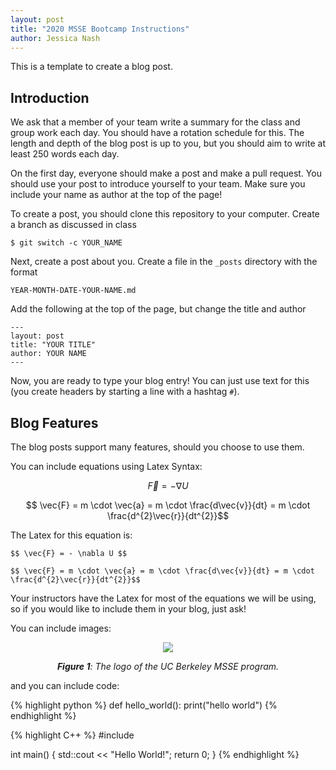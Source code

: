 ```yaml
---
layout: post
title: "2020 MSSE Bootcamp Instructions"
author: Jessica Nash
---
```


This is a template to create a blog post.

## Introduction

We ask that a member of your team write a summary for the class and group work each day. You should have a rotation schedule for this. The length and depth of the blog post is up to you, but you should aim to write at least 250 words each day.

On the first day, everyone should make a post and make a pull request. You should use your post to introduce yourself to your team. Make sure you include your name as author at the top of the page!

To create a post, you should clone this repository to your computer. Create a branch as discussed in class 

```
$ git switch -c YOUR_NAME
```

Next, create a post about you. Create a file in the `_posts` directory with the format

```
YEAR-MONTH-DATE-YOUR-NAME.md
```

Add the following at the top of the page, but change the title and author

```
---
layout: post
title: "YOUR TITLE"
author: YOUR NAME
---
```

Now, you are ready to type your blog entry! You can just use text for this (you create headers by starting a line with a hashtag `#`). 


## Blog Features

The blog posts support many features, should you choose to use them.

You can include equations using Latex Syntax:

$$ \vec{F} = - \nabla U $$

$$ \vec{F} = m \cdot \vec{a} = m \cdot \frac{d\vec{v}}{dt} = m \cdot \frac{d^{2}\vec{r}}{dt^{2}}$$

The Latex for this equation is:

```
$$ \vec{F} = - \nabla U $$

$$ \vec{F} = m \cdot \vec{a} = m \cdot \frac{d\vec{v}}{dt} = m \cdot \frac{d^{2}\vec{r}}{dt^{2}}$$
```

Your instructors have the Latex for most of the equations we will be using, so if you would like to include them in your blog, just ask!

You can include images:

<center>

<img src = 'https://raw.githubusercontent.com/msse-2020-bootcamp/template-blog/master/images/msse-logo-bg.svg'>  

***Figure 1**: The logo of the UC Berkeley MSSE program.*
</center>

and you can include code:

{% highlight python %}
def hello_world():
    print("hello world")
{% endhighlight %}

{% highlight C++ %}
#include <iostream>

int main() {
    std::cout << "Hello World!";
    return 0;
}
{% endhighlight %}
